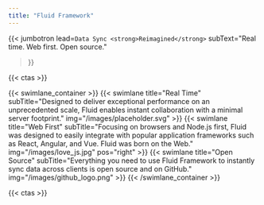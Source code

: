 ```yaml
---
title: "Fluid Framework"
---
```


{{< jumbotron
  lead=`Data Sync <strong>Reimagined</strong>`
  subText="Real time. Web first. Open source."
>}}

{{< ctas >}}

{{< swimlane_container >}}
    {{< swimlane title="Real Time"
    subTitle="Designed to deliver exceptional performance on an unprecedented scale, Fluid enables instant collaboration with a minimal server footprint."
    img="/images/placeholder.svg" >}}
    {{< swimlane title="Web First"
    subTitle="Focusing on browsers and Node.js first, Fluid was designed to easily integrate with popular application frameworks such as React, Angular, and Vue. Fluid was born on the Web."
    img="/images/love_js.jpg"
    pos="right" >}}
    {{< swimlane title="Open Source"
    subTitle="Everything you need to use Fluid Framework to instantly sync data across clients is open source and on GitHub."
    img="/images/github_logo.png" >}}
{{< /swimlane_container >}}

{{< ctas >}}

